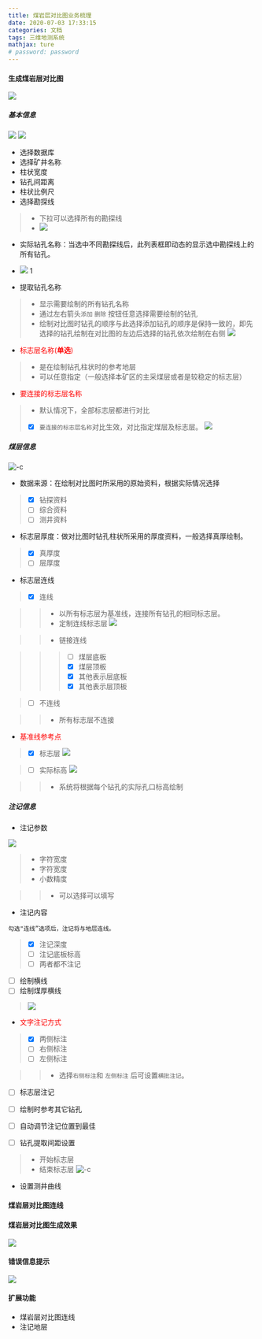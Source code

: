 ```yaml
---
title: 煤岩层对比图业务梳理
date: 2020-07-03 17:33:15
categories: 文档
tags: 三维地测系统
mathjax: ture
# password: password
---
```


#### 生成煤岩层对比图

![](15935104201110.jpg)

##### 基本信息

![](15935105386382.jpg)
![](15935967572280.jpg)

* 选择数据库
* 选择矿井名称
* 柱状宽度
* 钻孔间距离
* 柱状比例尺
* 选择勘探线
> * 下拉可以选择所有的勘探线
> * ![](15935104542846.jpg)

* 实际钻孔名称：当选中不同勘探线后，此列表框即动态的显示选中勘探线上的所有钻孔。
* ![](15935109920266.jpg)
1

* 提取钻孔名称
> * 显示需要绘制的所有钻孔名称
> * 通过左右箭头`添加` `删除` 按钮任意选择需要绘制的钻孔
> * 绘制对比图时钻孔的顺序与此选择添加钻孔的顺序是保持一致的，即先选择的钻孔绘制在对比图的左边后选择的钻孔依次绘制在右侧
![](15935110947929.jpg)

* <font color="red">标志层名称(**单选**)</font>
> * 是在绘制钻孔柱状时的参考地层
> * 可以任意指定（一般选择本矿区的主采煤层或者是较稳定的标志层）

* <font color="red">要连接的标志层名称</font>
> * 默认情况下，全部标志层都进行对比
> * [x] `要连接的标志层名称`对比生效，对比指定煤层及标志层。
![](15935928860484.jpg)


##### 煤层信息

![-c](15935930059415.jpg)

* 数据来源：在绘制对比图时所采用的原始资料，根据实际情况选择

> * [x] 钻探资料
> * [ ] 综合资料
> * [ ] 测井资料

* 标志层厚度：做对比图时钻孔柱状所采用的厚度资料，一般选择真厚绘制。

> * [x] 真厚度
> * [ ] 层厚度
 
* 标志层连线

> * [x] 连线

>> * 以所有标志层为基准线，连接所有钻孔的相同标志层。
>> * 定制连线标志层
>> ![](15935954803911.jpg)

>> * 链接连线

>>> * [ ] 煤层底板
>>> * [x] 煤层顶板
>>> * [x] 其他表示层底板
>>> * [x] 其他表示层顶板
 
> * [ ] 不连线

>> * 所有标志层不连接

* <font color="red">基准线参考点</font>

> * [x] 标志层
![](15935964839152.jpg)

> * [ ] 实际标高
![](15935965117755.jpg)

>> * 系统将根据每个钻孔的实际孔口标高绘制

##### 注记信息


* 注记参数

![](15935969759221.jpg)

> * 字符宽度
> * 字符宽度
> * 小数精度

>> * 可以选择可以填写

* 注记内容
```
勾选"连线”选项后，注记将与地层连线。
```
> * [x] 注记深度
> * [ ] 注记底板标高
> * [ ] 两者都不注记

* [ ] 绘制横线
* [ ] 绘制煤厚横线
> ![](15936837004053.jpg)

* <font color="red">文字注记方式</font>

> * [x] 两侧标注
> * [ ] 右侧标注
> * [ ] 左侧标注

>> * 选择`右侧标注`和 `左侧标注` 后可设置`横批注记`。

* [ ] 标志层注记
* [ ] 绘制时参考其它钻孔
* [ ] 自动调节注记位置到最佳
* [ ] 钻孔提取间距设置


> * 开始标志层
> * 结束标志层
 ![-c](15936840598307.jpg)


* 设置测井曲线

#### 煤岩层对比图连线
#### 煤岩层对比图生成效果
![](15935101924017.jpg)

#### 错误信息提示
![](15935100627398.jpg)

#### 扩展功能
* 煤岩层对比图连线
* 注记地层
